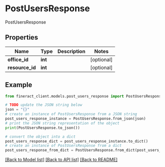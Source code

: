# PostUsersResponse

PostUsersResponse

## Properties

Name | Type | Description | Notes
------------ | ------------- | ------------- | -------------
**office_id** | **int** |  | [optional] 
**resource_id** | **int** |  | [optional] 

## Example

```python
from fineract_client.models.post_users_response import PostUsersResponse

# TODO update the JSON string below
json = "{}"
# create an instance of PostUsersResponse from a JSON string
post_users_response_instance = PostUsersResponse.from_json(json)
# print the JSON string representation of the object
print(PostUsersResponse.to_json())

# convert the object into a dict
post_users_response_dict = post_users_response_instance.to_dict()
# create an instance of PostUsersResponse from a dict
post_users_response_from_dict = PostUsersResponse.from_dict(post_users_response_dict)
```
[[Back to Model list]](../README.md#documentation-for-models) [[Back to API list]](../README.md#documentation-for-api-endpoints) [[Back to README]](../README.md)


